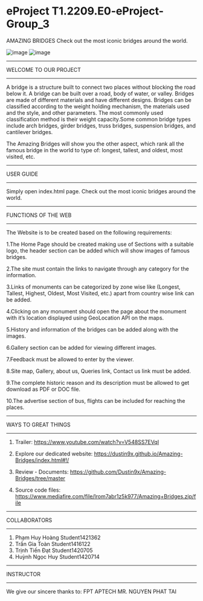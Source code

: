 # eProject T1.2209.E0-eProject-Group_3
AMAZING BRIDGES
Check out the most iconic bridges around the world.

![image](https://user-images.githubusercontent.com/116355841/211323340-4f83fcf7-c4d3-4da5-86a2-138142a77362.png)
![image](https://user-images.githubusercontent.com/116355841/211323415-618bd251-6e5f-4899-9a13-068cab0e191d.png)


*************************************
WELCOME TO OUR PROJECT
*************************************

A bridge is a structure built to connect two places without blocking the road below it. A bridge can be built over a road, body of water, or valley.
Bridges are made of different materials and have different designs. Bridges can be classified according to the weight holding mechanism, the materials used and the style, and other parameters. The most commonly used classification method is their weight capacity.Some common bridge types include arch bridges, girder bridges, truss bridges, suspension bridges, and cantilever bridges.

The Amazing Bridges will show you the other aspect, which rank all the famous bridge in the world to type of: longest, tallest, and oldest, most visited, etc.

*************************************
USER GUIDE
*************************************

Simply open index.html page. Check out the most iconic bridges around the world.

*************************************
FUNCTIONS OF THE WEB
*************************************

The Website is to be created based on the following requirements:

1.The Home Page should be created making use of Sections with a suitable logo, the header section can be added which will show images of famous bridges.

2.The site must contain the links to navigate through any category for the information.

3.Links of monuments can be categorized by zone wise like (Longest, Tallest, Highest, Oldest, Most Visited, etc.) apart from country wise link can be added.

4.Clicking on any monument should open the page about the monument with it’s location displayed using GeoLocation API on the maps.

5.History and information of the bridges can be added along with the images.

6.Gallery section can be added for viewing different images.

7.Feedback must be allowed to enter by the viewer.

8.Site map, Gallery, about us, Queries link, Contact us link must be added.

9.The complete historic reason and its description must be allowed to get download as PDF or DOC file.

10.The advertise section of bus, flights can be included for reaching the places.

*************************************
WAYS TO GREAT THINGS
*************************************

1) Trailer: https://www.youtube.com/watch?v=V548SS7EVqI

2) Explore our dedicated website: https://dustin9x.github.io/Amazing-Bridges/index.html#!/

3) Review - Documents: https://github.com/Dustin9x/Amazing-Bridges/tree/master

4) Source code files: https://www.mediafire.com/file/lrom7abr1z5k977/Amazing+Bridges.zip/file

*************************************
COLLABORATORS
*************************************

1) Phạm Huy Hoàng            Student1421362
2) Trần Gia Toàn             Student1416122
3) Trịnh Tiến Đạt            Student1420705
4) Huỳnh Ngọc Huy            Student1420714

*************************************
INSTRUCTOR
*************************************
We give our sincere thanks to:
FPT APTECH
MR. NGUYEN PHAT TAI
